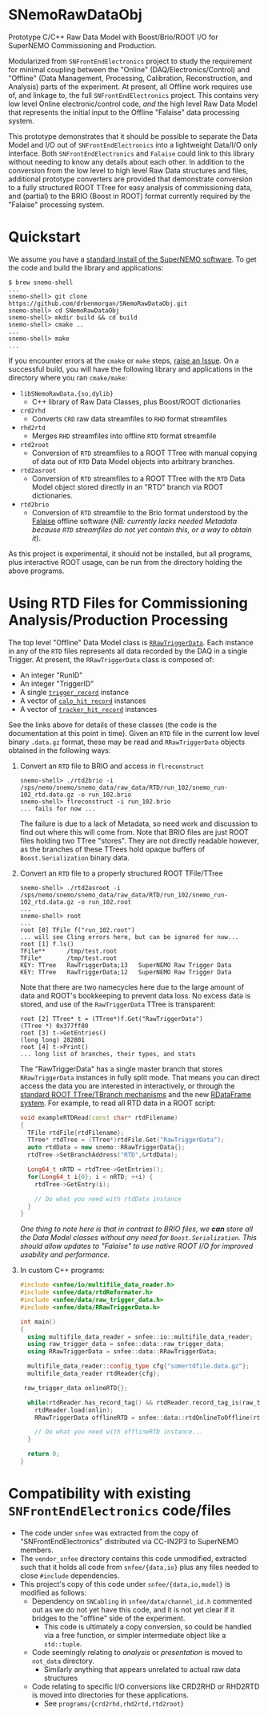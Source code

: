 # SNemoRawDataObj
Prototype C/C++ Raw Data Model with Boost/Brio/ROOT I/O for SuperNEMO
Commissioning and Production.

Modularized from `SNFrontEndElectronics` project to study the requirement
for minimal coupling between the "Online" (DAQ/Electronics/Control) and
"Offline" (Data Management, Processing, Calibration, Reconstruction, and Analysis)
parts of the experiment. At present, all Offline work requires use of, and linkage
to, the full `SNFrontEndElectronics` project. This contains very low level
Online electronic/control code, *and* the high level Raw Data Model
that represents the initial input to the Offline "Falaise" data processing
system.

This prototype demonstrates that it should be possible to separate the Data
Model and I/O out of `SNFrontEndElectronics` into a lightweight Data/I/O only
interface. Both `SNFrontEndElectronics` and `Falaise` could link to this library
without needing to know any details about each other. In addition to the conversion
from the low level to high level Raw Data structures and files, additional
prototype converters are provided that demonstrate conversion to a fully structured
ROOT TTree for easy analysis of commissioning data, and (partial) to the BRIO (Boost in ROOT)
format currently required by the "Falaise" processing system.

# Quickstart
We assume you have a [standard install of the SuperNEMO software](https://github.com/SuperNEMO-DBD/brew).
To get the code and build the library and applications:

``` console
$ brew snemo-shell
...
snemo-shell> git clone https://github.com/drbenmorgan/SNemoRawDataObj.git
snemo-shell> cd SNemoRawDataObj
snemo-shell> mkdir build && cd build
snemo-shell> cmake ..
...
snemo-shell> make
...
```

If you encounter errors at the `cmake` or `make` steps, [raise an Issue](https://github.com/drbenmorgan/SNemoRawDataObj.git/issues/new).
On a successful build, you will have the following library and applications in the
directory where you ran `cmake/make`:

- `libSNemoRawData.{so,dylib}`
  - C++ library of Raw Data Classes, plus Boost/ROOT dictionaries
- `crd2rhd`
  - Converts `CRD` raw data streamfiles to `RHD` format streamfiles
- `rhd2rtd`
  - Merges `RHD` streamfiles into offline `RTD` format streamfile
- `rtd2root`
  - Conversion of `RTD` streamfiles to a ROOT TTree with manual
    copying of data out of `RTD` Data Model objects into arbitrary branches.
- `rtd2asroot`
  - Conversion of `RTD` streamfiles to a ROOT TTree with the `RTD`
    Data Model object stored directly in an "RTD" branch via
    ROOT dictionaries.
- `rtd2brio`
  - Conversion of `RTD` streamfile to the Brio format understood by the
    [Falaise](https://github.com/SuperNEMO-DBD/Falaise) offline software
    (*NB: currently lacks needed Metadata because `RTD` streamfiles do
    not yet contain this, or a way to obtain it*).

As this project is experimental, it should not be installed, but
all programs, plus interactive ROOT usage, can be run from the directory
holding the above programs.

# Using RTD Files for Commissioning Analysis/Production Processing
The top level "Offline" Data Model class is [`RRawTriggerData`](snfee/data/RRawTriggerData.h).
Each instance in any of the `RTD` files represents all data
recorded by the DAQ in a single Trigger. At present, the `RRawTriggerData`
class is composed of:

- An integer "RunID"
- An integer "TriggerID"
- A single [`trigger_record`](snfee/data/trigger_record.h) instance
- A vector of [`calo_hit_record`](snfee/data/calo_hit_record.h) instances
- A vector of [`tracker_hit_record`](snfee/data/tracker_hit_record.h) instances

See the links above for details of these classes (the code is the documentation at this point
in time). Given an `RTD` file in the current low level binary `.data.gz` format,
these may be read and `RRawTriggerData` objects obtained in the following
ways:

1. Convert an `RTD` file to BRIO and access in `flreconstruct`

   ``` console
   snemo-shell> ./rtd2brio -i /sps/nemo/snemo/snemo_data/raw_data/RTD/run_102/snemo_run-102_rtd.data.gz -o run_102.brio
   snemo-shell> flreconstruct -i run_102.brio
   ... fails for now ...
   ```

   The failure is due to a lack of Metadata, so need work and discussion
   to find out where this will come from. Note that BRIO files are
   just ROOT files holding two TTree "stores". They are not directly readable
   however, as the branches of these TTrees hold opaque buffers of
   `Boost.Serialization` binary data.

2. Convert an `RTD` file to a properly structured ROOT TFile/TTree

   ``` console
   snemo-shell> ./rtd2asroot -i /sps/nemo/snemo/snemo_data/raw_data/RTD/run_102/snemo_run-102_rtd.data.gz -o run_102.root
   ...
   snemo-shell> root
   ...
   root [0] TFile f("run_102.root")
   ... will see Cling errors here, but can be ignored for now...
   root [1] f.ls()
   TFile**		/tmp/test.root
   TFile*		/tmp/test.root
   KEY: TTree	RawTriggerData;13	SuperNEMO Raw Trigger Data
   KEY: TTree	RawTriggerData;12	SuperNEMO Raw Trigger Data
   ```

   Note that there are two namecycles here due to the large amount of data
   and ROOT's bookkeeping to prevent data loss. No excess data is stored, and use of the
   `RawTriggerData` TTree is transparent:
   
   ```console
   root [2] TTree* t = (TTree*)f.Get("RawTriggerData")
   (TTree *) 0x377ff80
   root [3] t->GetEntries()
   (long long) 282801
   root [4] t->Print()
   ... long list of branches, their types, and stats
   ```

   The "RawTriggerData" has a single master branch that stores `RRawTriggerData`
   instances in fully split mode. That means you can direct access the data
   you are interested in interactively, or through the [standard ROOT TTree/TBranch
   mechanisms](https://root.cern.ch/root/htmldoc/guides/users-guide/ROOTUsersGuide.html#trees)
   and the new [RDataFrame system](https://root.cern.ch/doc/master/group__tutorial__dataframe.html).
   For example, to read all RTD data in a ROOT script:

   ```c++
   void exampleRTDRead(const char* rtdFilename)
   {
     TFile rtdFile{rtdFilename};
     TTree* rtdTree = (TTree*)rtdFile.Get("RawTriggerData");
     auto rtdData = new snemo::RRawTriggerData{};
     rtdTree->SetBranchAddress("RTD",&rtdData);

     Long64_t nRTD = rtdTree->GetEntries();
     for(Long64_t i{0}; i < nRTD; ++i) {
       rtdTree->GetEntry(i);

       // Do what you need with rtdData instance
     }
   }
   ```

   *One thing to note here is that in contrast to BRIO files, we **can**
   store all the Data Model classes without any need for `Boost.Serialization`.
   This should allow updates to "Falaise" to use native ROOT I/O for
   improved usability and performance.*


3. In custom C++ programs:

   ```C++
   #include <snfee/io/multifile_data_reader.h>
   #include <snfee/data/rtdReformater.h>
   #include <snfee/data/raw_trigger_data.h>
   #include <snfee/data/RRawTriggerData.h>

   int main()
   {
     using multifile_data_reader = snfee::io::multifile_data_reader;
     using raw_trigger_data = snfee::data::raw_trigger_data;
     using RRawTriggerData = snfee::data::RRawTriggerData;

     multifile_data_reader::config_type cfg{"somertdfile.data.gz"};
     multifile_data_reader rtdReader{cfg};

    raw_trigger_data onlineRTD{};

     while(rtdReader.has_record_tag() && rtdReader.record_tag_is(raw_trigger_data::SERIAL_TAG)) {
       rtdReader.load(onlin);
       RRawTriggerData offlineRTD = snfee::data::rtdOnlineToOffline(rtdRaw);

       // Do what you need with offlineRTD instance...
     }

     return 0;
   }
   ```

# Compatibility with existing `SNFrontEndElectronics` code/files
- The code under `snfee` was extracted from the copy of "SNFrontEndElectronics"
  distributed via CC-IN2P3 to SuperNEMO members.
- The `vendor_snfee` directory contains this code unmodified, extracted such that
  it holds all code from `snfee/{data,io}` plus any files needed to close
  `#include` dependencies.
- This project's copy of this code under `snfee/{data,io,model}` is modified
  as follows:
  - Dependency on `SNCabling` in `snfee/data/channel_id.h` commented out
    as we do not yet have this code, and it is not yet clear if it bridges
    to the "offline" side of the experiment.
    - This code is ultimately a copy conversion, so could be handled via a free
      function, or simpler intermediate object like a `std::tuple`.
  - Code seemingly relating to *analysis* or *presentation* is moved to
    `not_data` directory.
    - Similarly anything that appears unrelated to actual raw data structures
  - Code relating to specific I/O conversions like CRD2RHD or
    RHD2RTD is moved into directories for these applications.
    - See `programs/{crd2rhd,rhd2rtd,rtd2root}`

